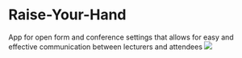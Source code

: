 # Raise-Your-Hand
App for open form and conference settings that allows for easy and effective communication between lecturers and attendees
![](http://recordit.co/TTD5pckVWt)
